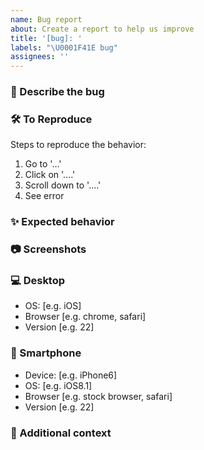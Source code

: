 ```yaml
---
name: Bug report
about: Create a report to help us improve
title: '[bug]: '
labels: "\U0001F41E bug"
assignees: ''
---
```


### 🐞 Describe the bug

<!-- A clear and concise description of what the bug is. -->

### 🛠️ To Reproduce

Steps to reproduce the behavior:

1. Go to '...'
2. Click on '....'
3. Scroll down to '....'
4. See error

### ✨ Expected behavior

<!-- A clear and concise description of what you expected to happen. -->

### 📷 Screenshots

<!-- If applicable, add screenshots to help explain your problem. -->

### 💻 Desktop

<!-- Please complete the following information -->

- OS: [e.g. iOS]
- Browser [e.g. chrome, safari]
- Version [e.g. 22]

### 📱 Smartphone

<!-- Please complete the following information -->

- Device: [e.g. iPhone6]
- OS: [e.g. iOS8.1]
- Browser [e.g. stock browser, safari]
- Version [e.g. 22]

### 🔗 Additional context

<!-- Add any other context about the problem here. -->
